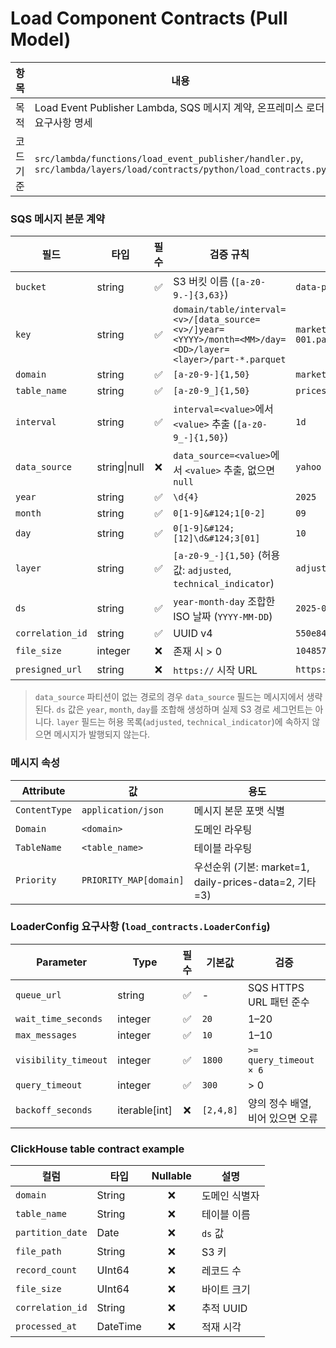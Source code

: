 # Load Component Contracts (Pull Model)

| 항목      | 내용                                                                                                                |
| --------- | ------------------------------------------------------------------------------------------------------------------- |
| 목적      | Load Event Publisher Lambda, SQS 메시지 계약, 온프레미스 로더 요구사항 명세                                         |
| 코드 기준 | `src/lambda/functions/load_event_publisher/handler.py`, `src/lambda/layers/load/contracts/python/load_contracts.py` |

### SQS 메시지 본문 계약

| 필드             | 타입         | 필수 | 검증 규칙                                                                                                  | 예시                                                                                                    |
| ---------------- | ------------ | :--: | ---------------------------------------------------------------------------------------------------------- | ------------------------------------------------------------------------------------------------------- |
| `bucket`         | string       |  ✅  | S3 버킷 이름 (`[a-z0-9.-]{3,63}`)                                                                          | `data-pipeline-curated-dev`                                                                             |
| `key`            | string       |  ✅  | `domain/table/interval=<v>/[data_source=<v>/]year=<YYYY>/month=<MM>/day=<DD>/layer=<layer>/part-*.parquet` | `market/prices/interval=1d/data_source=yahoo/year=2025/month=09/day=10/layer=adjusted/part-001.parquet` |
| `domain`         | string       |  ✅  | `[a-z0-9-]{1,50}`                                                                                          | `market`                                                                                                |
| `table_name`     | string       |  ✅  | `[a-z0-9_]{1,50}`                                                                                          | `prices`                                                                                                |
| `interval`       | string       |  ✅  | `interval=<value>`에서 `<value>` 추출 (`[a-z0-9_-]{1,50}`)                                                 | `1d`                                                                                                    |
| `data_source`    | string\|null |  ❌  | `data_source=<value>`에서 `<value>` 추출, 없으면 `null`                                                    | `yahoo`                                                                                                 |
| `year`           | string       |  ✅  | `\d{4}`                                                                                                    | `2025`                                                                                                  |
| `month`          | string       |  ✅  | `0[1-9]&#124;1[0-2]`                                                                                       | `09`                                                                                                    |
| `day`            | string       |  ✅  | `0[1-9]&#124;[12]\d&#124;3[01]`                                                                            | `10`                                                                                                    |
| `layer`          | string       |  ✅  | `[a-z0-9_-]{1,50}` (허용 값: `adjusted`, `technical_indicator`)                                            | `adjusted`                                                                                              |
| `ds`             | string       |  ✅  | `year-month-day` 조합한 ISO 날짜 (`YYYY-MM-DD`)                                                            | `2025-09-10`                                                                                            |
| `correlation_id` | string       |  ✅  | UUID v4                                                                                                    | `550e8400-e29b-41d4-a716-446655440000`                                                                  |
| `file_size`      | integer      |  ❌  | 존재 시 > 0                                                                                                | `1048576`                                                                                               |
| `presigned_url`  | string       |  ❌  | `https://` 시작 URL                                                                                        | `https://signed-url`                                                                                    |

> `data_source` 파티션이 없는 경로의 경우 `data_source` 필드는 메시지에서 생략된다. `ds` 값은 `year`, `month`, `day`를 조합해 생성하며 실제 S3 경로 세그먼트는 아니다. `layer` 필드는 허용 목록(`adjusted`, `technical_indicator`)에 속하지 않으면 메시지가 발행되지 않는다.

### 메시지 속성

| Attribute     | 값                     | 용도                                                   |
| ------------- | ---------------------- | ------------------------------------------------------ |
| `ContentType` | `application/json`     | 메시지 본문 포맷 식별                                  |
| `Domain`      | `<domain>`             | 도메인 라우팅                                          |
| `TableName`   | `<table_name>`         | 테이블 라우팅                                          |
| `Priority`    | `PRIORITY_MAP[domain]` | 우선순위 (기본: market=1, daily-prices-data=2, 기타=3) |

### LoaderConfig 요구사항 (`load_contracts.LoaderConfig`)

| Parameter            | Type            | 필수 | 기본값    | 검증                             |
| -------------------- | --------------- | :--: | --------- | -------------------------------- |
| `queue_url`          | string          |  ✅  | -         | SQS HTTPS URL 패턴 준수          |
| `wait_time_seconds`  | integer         |  ✅  | `20`      | 1–20                             |
| `max_messages`       | integer         |  ✅  | `10`      | 1–10                             |
| `visibility_timeout` | integer         |  ✅  | `1800`    | `>= query_timeout × 6`           |
| `query_timeout`      | integer         |  ✅  | `300`     | > 0                              |
| `backoff_seconds`    | iterable\[int\] |  ❌  | `[2,4,8]` | 양의 정수 배열, 비어 있으면 오류 |

### ClickHouse table contract example

| 컬럼             | 타입     | Nullable | 설명          |
| ---------------- | -------- | :------: | ------------- |
| `domain`         | String   |    ❌    | 도메인 식별자 |
| `table_name`     | String   |    ❌    | 테이블 이름   |
| `partition_date` | Date     |    ❌    | `ds` 값       |
| `file_path`      | String   |    ❌    | S3 키         |
| `record_count`   | UInt64   |    ❌    | 레코드 수     |
| `file_size`      | UInt64   |    ❌    | 바이트 크기   |
| `correlation_id` | String   |    ❌    | 추적 UUID     |
| `processed_at`   | DateTime |    ❌    | 적재 시각     |
